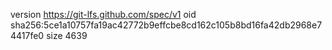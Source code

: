 version https://git-lfs.github.com/spec/v1
oid sha256:5ce1a10757fa19ac42772b9effcbe8cd162c105b8bd16fa42db2968e74417fe0
size 4639

